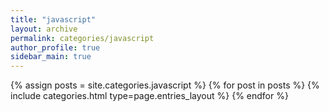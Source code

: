 ```yaml
---
title: "javascript"
layout: archive
permalink: categories/javascript
author_profile: true
sidebar_main: true
---
```



{% assign posts = site.categories.javascript %}
{% for post in posts %} {% include categories.html type=page.entries_layout %} {% endfor %}